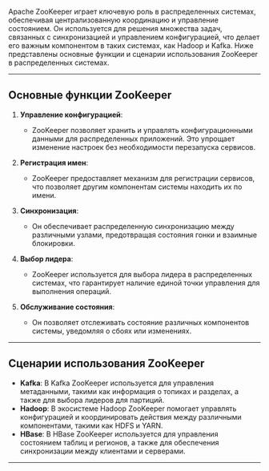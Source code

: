
Apache ZooKeeper играет ключевую роль в распределенных системах, обеспечивая централизованную координацию и управление состоянием. Он используется для решения множества задач, связанных с синхронизацией и управлением конфигурацией, что делает его важным компонентом в таких системах, как Hadoop и Kafka. Ниже представлены основные функции и сценарии использования ZooKeeper в распределенных системах.

---
## Основные функции ZooKeeper

1. **Управление конфигурацией**:
    
    - ZooKeeper позволяет хранить и управлять конфигурационными данными для распределенных приложений. Это упрощает изменение настроек без необходимости перезапуска сервисов.
    
2. **Регистрация имен**:
    
    - ZooKeeper предоставляет механизм для регистрации сервисов, что позволяет другим компонентам системы находить их по имени.
    
3. **Синхронизация**:
    
    - Он обеспечивает распределенную синхронизацию между различными узлами, предотвращая состояния гонки и взаимные блокировки.
    
4. **Выбор лидера**:
    
    - ZooKeeper используется для выбора лидера в распределенных системах, что гарантирует наличие единой точки управления для выполнения операций.
    
5. **Обслуживание состояния**:
    
    - Он позволяет отслеживать состояние различных компонентов системы, уведомляя о сбоях или изменениях.
---
    
## Сценарии использования ZooKeeper

- **Kafka**: В Kafka ZooKeeper используется для управления метаданными, такими как информация о топиках и разделах, а также для выбора лидеров для партиций.
- **Hadoop**: В экосистеме Hadoop ZooKeeper помогает управлять конфигурацией и координировать действия между различными компонентами, такими как HDFS и YARN.
- **HBase**: В HBase ZooKeeper используется для управления состоянием таблиц и регионов, а также для обеспечения синхронизации между клиентами и серверами.
---
